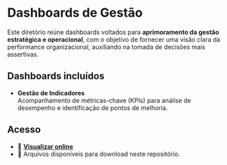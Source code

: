 # Dashboards de Gestão

Este diretório reúne dashboards voltados para **aprimoramento da gestão estratégica e operacional**, com o objetivo de fornecer uma visão clara da performance organizacional, auxiliando na tomada de decisões mais assertivas.

## Dashboards incluídos

- **Gestão de Indicadores**  
  Acompanhamento de métricas-chave (KPIs) para análise de desempenho e identificação de pontos de melhoria.

## Acesso

- 🔗 **[Visualizar online](https://sites.google.com/view/portifolio-powerbi-adriel/in%C3%ADcio)**  
- 📁 Arquivos disponíveis para download neste repositório.

